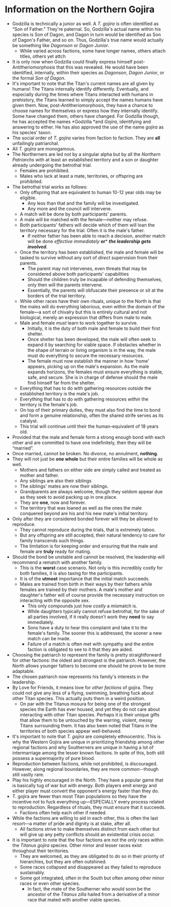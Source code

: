 # Information on the Northern Gojira

* Godzilla is technically a junior as well. A *T. gojira* is often identified as “Son of Father.” They're paternal. So, Godzilla's actual name within his species is Son of Dagon, and Dagon in turn would be identified as Son of Dagon's Father, and so on. Thus, Godzilla's true name would actually be something like *Dagonson* or *Dagon Junior*.
	* While varied across factions, some have longer names, others attach titles, others yet attch
* It is only now when Godzilla could finally express himself post-Antitheriomorphosis that this was revealed. He would have been identified, internally, within their species as *Dagonson*, *Dagon Junior*, or the formal *Son of Dagon*.
* It's important to note that the Titan's current names are all given by humans! The Titans internally identify differently. Eventually, and especially during the times where Titans interacted with humans in prehistory, the Titans learned to simply accept the names humans have given them. Now, post-Antitheriomorphosis, they have a chance to choose names for themselves or express how they internally identify. Some have changed them, others have changed. For Godzilla though, he has accepted the names *Godzilla *and *Gojira*, identifying and answering to either. He has also approved the use of the name *gojira* as his species' taxon.
* The social order of *T. gojira* varies from faction to faction. They are **all** unfailingly patriarchal.
* All *T. gojira* are monogamous.
* The Northerners are led not by a singular alpha but by all the *Northern Patriarchs* with at least an established territory and a son or daughter already undergoing the betrothal trial.
	* Females are prohibited.
	* Males who lack at least a mate, territories, or offspring are prohibited.
* The betrothal trial works as follows:
   * Only offspring that are equivalent to human 10-12 year olds may be eligible. 
	   * Any less than that and the family will be investigated.
	   * Any more and the council will intervene.
   * A match will be done by both participants' parents.
   * A male will be matched with the female—neither may refuse.
   * Both participants' fathers will decide which of them will loan the territory necessary for the trial. Often it is the male's father.
	   * If neither father has been able to reach a decision, another match will be done *effective immediately* **or*** ***the leadership gets involved***.
   * Once the territory has been established, the male and female will be tasked to survive without any sort of *direct* supervision from their parents.
	   * The parent may not intervenes, even threats that may be considered above both participants' capabilities  
	   * Should the children truly be incapable of defending themselves, only then will the parents intervene.
	   * Essentially, the parents will obfuscate their presence or sit at the borders of the trial territory. 
   * While other races have their own rituals, unique to the North is that the males will do everything laborious, even within the domain of the female—a sort of chivalry but this is entirely cultural and not biological, merely an expression that differs from male to male.
   * Male and female *must* learn to work together to survive.
	   * Initially, it is the duty of both male and female to build their first shelter.
	   * Once shelter has been developed, the male will often seek to expand it by searching for viable space. If obstacles whether in the shape of terrain or living organism is in the way, the male must do everything to secure the necessary resources.
	   * The female must now establish the manner in how 'home' appears, picking up on the male's expansion. As the male expands horizons, the females must ensure everything is stable, safe, and secure. She is in charge of defense should the male find himself far from the shelter.
   * Everything that has to do with gathering resources *outside* the established territory is the male's job.
   * Everything that has to do with gathering resources *within* the territory is the female's job.
   * On top of their primary duties, they must also find the time to bond and form a genuine relationship, often the shared strife serves as its catalyst.
   * This trial will continue until their the human-equivalent of 18 years old.
* Provided that the male and female form a strong enough bond with each other and are committed to have one indefinitely, then they will be “married”.
* Once married, cannot be broken. No divorce, no annulment, **nothing**.
* They will not just be **one whole** but their entire families will be whole as well.
   * Mothers and fathers on either side are simply called and treated as mother and father.
   * Any siblings are also their siblings
   * The siblings' mates are now their siblings.
   * Grandparents are always welcome, though they seldom appear due as they seek to avoid packing up in one place.
   * They are **one**, now and forever.
   * The territory that was loaned as well as the ones the male conquered beyond are his and his new mate's initial territory.
* Only after they are considered bonded forever will they be allowed to reproduce.
   * They cannot reproduce during the trials, that is extremely taboo.
   * But any offspring are still accepted, their natural tendency to care for family transcends such things.
   * The limitation is for keeping order and ensuring that the male and female are **truly** ready for mating.
* Should the bond be unstable and cannot be resolved, the leadership will recommend a rematch with another family.
   * This is the **worst** case scenario. Not only is this incredibly costly for both families, it is also taxing for the participants.
   * It is of the **utmost** importance that the initial match succeeds.
   * Males are trained from birth in their ways by their fathers while females are trained by their mothers. A male's mother and daughter's father will of course provide the necessary instruction on interacting with the opposite sex.
      * This only compounds just how *costly* a mismatch is.
      * While daughters typically cannot refuse betrothal, for the sake of all parties involved, if it really doesn't work they **need** to say immediately.
      * Sons have a duty to hear this complaint and take it to the female's family. The sooner this is addressed, the sooner a new match can be made.
      * Failure of a match is often met with sympathy and the entire faction is obligated to see to it that they are aided.
* Choosing the patriarch to represent the family is pretty straightforward for other factions: the oldest and strongest is the patriarch. However, the North allows younger fathers to become one should he prove to be more adaptable.
* The chosen patriarch now represents his family's interests in the leadership.
* By Love for Friends, it means love for *other factions* of gojira. They could not give any less of a flying, swimming, breathing fuck about other Titan species. This actually puts them in a weird position. 
	* On par with the Titanus mosura for being one of the strongest species the Earth has ever housed, and yet they do not care about interacting with other Titan species. Perhaps it is their unique gifts that allow them to be untouched by the warring, violent, messy Titans surrounding them. It has also been noted that Titans in the territories of both species appear well-behaved.
* It's important to note that *T. gojira* are completely ethnocentric. This is why the Western Gojira are unique in prioritizing friendship among other regional factions and why Southerners are unique in having a lot of intermarriage among the lesser known factions. In spite of this, both still possess a supermajority of pure blood.
* Reproduction between factions, while not prohibited, is discouraged. However, along regional boundaries, they are more common--though still vastly rare.
* Play his highly encouraged in the North. They have a popular game that is basically tug of war but with energy. Both players emit energy and either player must convert the opponent's energy faster than they do.
* T. gojira are fewer than most Titan populations so they have the incentive not to fuck everything up—ESPECIALLY every process related to reproduction. Regardless of rituals, they must ensure that it succeeds. 
	* Factions often help each other if needed.
* While the factions are willing to aid in each other, this is often the last resort—a matter of pride and dignity is at stake, after all. 
	* All factions strive to make themselves distinct from each other but will give up any petty conflicts should an existential crisis occur. 
* It is important to note that the four factions are not the *only* races within the *Titanus gojira* species. Other minor and lesser races exist throughout their territories.
	* They are welcomed, as they are obligated to do so in their priority of hierarchies, but they are often outshined. 
	* Some races collapsed and disappeared as they failed to reproduce sustainably.
	* Some got integrated, often in the South but often among other minor races or even other species.
		* In fact, the mate of the Southerner who would soon be the ancestor of the *Titanus zilla* hailed from a derivative of a minor race that mated with another viable species.